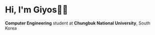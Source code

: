 # Hi, I'm Giyos🥷🏻
**Computer Engineering** student at **Chungbuk National University**, South Korea
